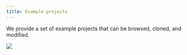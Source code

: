 ```yaml
---
title: Example projects
---
```


We provide a set of example projects that can be
browsed, cloned, and modified.

![](media/over_examples.png)
